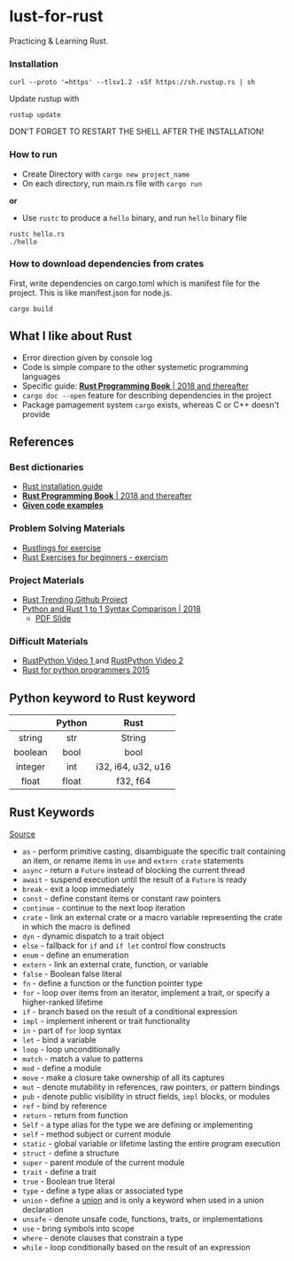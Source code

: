 # lust-for-rust

Practicing & Learning Rust.

### Installation

```shell
curl --proto '=https' --tlsv1.2 -sSf https://sh.rustup.rs | sh
```

Update rustup with

```shell
rustup update
```

DON'T FORGET TO RESTART THE SHELL AFTER THE INSTALLATION!

### How to run

* Create Directory with `cargo new project_name`
* On each directory, run main.rs file with `cargo run`

**or**

* Use `rustc` to  produce a `hello` binary, and run `hello` binary file

```shell
rustc hello.rs
./hello
```

### How to download dependencies from crates

First, write dependencies on cargo.toml which is manifest file for the project. This is like manifest.json for node.js.

```shell
cargo build
```



## What I like about Rust

* Error direction given by console log
* Code is simple compare to the other systemetic programming languages
* Specific guide: [**Rust Programming Book** | 2018 and thereafter](https://doc.rust-lang.org/book/foreword.html)
* `cargo doc --open` feature for describing dependencies in the project
* Package pamagement system `cargo` exists, whereas C or C++ doesn't provide



## References

### Best dictionaries

* [Rust installation guide](https://www.rust-lang.org/learn/get-started)
* [**Rust Programming Book** | 2018 and thereafter](https://doc.rust-lang.org/book/foreword.html)
* [**Given code examples**](https://doc.rust-lang.org/rust-by-example/)

### Problem Solving Materials
* [Rustlings for exercise](https://exercism.io/tracks/rust/exercises)
* [Rust Exercises for beginners - exercism](https://exercism.io/tracks/rust)

### Project Materials

* [Rust Trending Github Project](https://github.com/trending/rust)
* [Python and Rust 1 to 1 Syntax Comparison | 2018](https://www.youtube.com/watch?v=0Yox95Uxhak)
  * [PDF Slide](https://uc338bc702cd83091b9c4f5f747d.dl.dropboxusercontent.com/cd/0/inline2/A6LKQWH1rxWAXB_8Mjshv10fLpAQ3ZMsM8BqjoQXNm7dbaj4vnSApxZU6FvtOmy4QrvqVPoRsJL7JoXBGNHAgGIcFwmAHQ0X9ACSE3NqEpixhRNuiswD6M3LlvmiFZaF9QHnP1rOz8dOsQgENw0v1k-6zXOYEkYpsGh4Iqa1XECLcMg_mpU4X14_q4OHlhdQjvJExcMpK0R4Lr0rwjNu3A-NHxu5S6olcPvPDdUeSbeApgmNXY4OW2YlluHYHVfS2SEm0lwxVOP8-wYkD_spBkjqP8jXcFgs9uOutcna3VoRCPepY_vkl3HG_xGmM0-7wNPSTOpNycX6EqhXt4cUO_P1/file#)

### Difficult Materials

* [RustPython Video 1 ](https://www.youtube.com/watch?v=YMmio0JHy_Y) and [RustPython Video 2](https://www.youtube.com/watch?v=nJDY9ASuiLc)
* [Rust for python programmers 2015](https://lucumr.pocoo.org/2015/5/27/rust-for-pythonistas/)



## Python keyword to Rust keyword

|         | Python |        Rust        |
| :-----: | :----: | :----------------: |
| string  |  str   |       String       |
| boolean |  bool  |        bool        |
| integer |  int   | i32, i64, u32, u16 |
|  float  | float  |      f32, f64      |



## Rust Keywords

[Source](https://doc.rust-lang.org/book/appendix-01-keywords.html)

- `as` - perform primitive casting, disambiguate the specific trait containing an item, or rename items in `use` and `extern crate` statements
- `async` - return a `Future` instead of blocking the current thread
- `await` - suspend execution until the result of a `Future` is ready
- `break` - exit a loop immediately
- `const` - define constant items or constant raw pointers
- `continue` - continue to the next loop iteration
- `crate` - link an external crate or a macro variable representing the crate in which the macro is defined
- `dyn` - dynamic dispatch to a trait object
- `else` - fallback for `if` and `if let` control flow constructs
- `enum` - define an enumeration
- `extern` - link an external crate, function, or variable
- `false` - Boolean false literal
- `fn` - define a function or the function pointer type
- `for` - loop over items from an iterator, implement a trait, or specify a higher-ranked lifetime
- `if` - branch based on the result of a conditional expression
- `impl` - implement inherent or trait functionality
- `in` - part of `for` loop syntax
- `let` - bind a variable
- `loop` - loop unconditionally
- `match` - match a value to patterns
- `mod` - define a module
- `move` - make a closure take ownership of all its captures
- `mut` - denote mutability in references, raw pointers, or pattern bindings
- `pub` - denote public visibility in struct fields, `impl` blocks, or modules
- `ref` - bind by reference
- `return` - return from function
- `Self` - a type alias for the type we are defining or implementing
- `self` - method subject or current module
- `static` - global variable or lifetime lasting the entire program execution
- `struct` - define a structure
- `super` - parent module of the current module
- `trait` - define a trait
- `true` - Boolean true literal
- `type` - define a type alias or associated type
- `union` - define a [union](https://doc.rust-lang.org/reference/items/unions.html) and is only a keyword when used in a union declaration
- `unsafe` - denote unsafe code, functions, traits, or implementations
- `use` - bring symbols into scope
- `where` - denote clauses that constrain a type
- `while` - loop conditionally based on the result of an expression